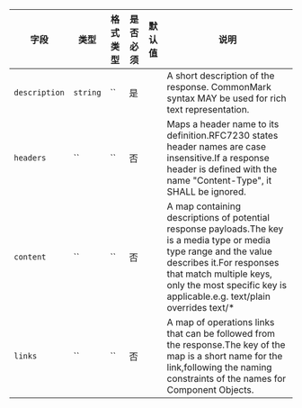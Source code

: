 | 字段 | 类型 | 格式类型 | 是否必须 | 默认值 | 说明 |
|---|---|---|---|---|---|
| `description` | `string` | `` | 是 |  | A short description of the response. CommonMark syntax MAY be used for rich text representation. |
| `headers` | `` | `` | 否 |  | Maps a header name to its definition.RFC7230 states header names are case insensitive.If a response header is defined with the name "Content-Type", it SHALL be ignored. |
| `content` | `` | `` | 否 |  | A map containing descriptions of potential response payloads.The key is a media type or media type range and the value describes it.For responses that match multiple keys, only the most specific key is applicable.e.g. text/plain overrides text/* |
| `links` | `` | `` | 否 |  | A map of operations links that can be followed from the response.The key of the map is a short name for the link,following the naming constraints of the names for Component Objects. |
